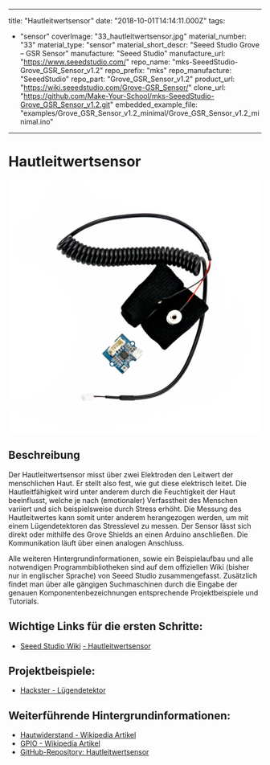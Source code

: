 
---
title: "Hautleitwertsensor"
date: "2018-10-01T14:14:11.000Z"
tags: 
  - "sensor"
coverImage: "33_hautleitwertsensor.jpg"
material_number: "33"
material_type: "sensor"
material_short_descr: "Seeed Studio Grove – GSR Sensor"
manufacture: "Seeed Studio"
manufacture_url: "https://www.seeedstudio.com/"
repo_name: "mks-SeeedStudio-Grove_GSR_Sensor_v1.2"
repo_prefix: "mks"
repo_manufacture: "SeeedStudio"
repo_part: "Grove_GSR_Sensor_v1.2"
product_url: "https://wiki.seeedstudio.com/Grove-GSR_Sensor/"
clone_url: "https://github.com/Make-Your-School/mks-SeeedStudio-Grove_GSR_Sensor_v1.2.git"
embedded_example_file: "examples/Grove_GSR_Sensor_v1.2_minimal/Grove_GSR_Sensor_v1.2_minimal.ino"
---


# Hautleitwertsensor

![Hautleitwertsensor](33_hautleitwertsensor.jpg)

## Beschreibung
Der Hautleitwertsensor misst über zwei Elektroden den Leitwert der menschlichen Haut. Er stellt also fest, wie gut diese elektrisch leitet. Die Hautleitfähigkeit wird unter anderem durch die Feuchtigkeit der Haut beeinflusst, welche je nach (emotionaler) Verfasstheit des Menschen variiert und sich beispielsweise durch Stress erhöht. Die Messung des Hautleitwertes kann somit unter anderem herangezogen werden, um mit einem Lügendetektoren das Stresslevel zu messen. Der Sensor lässt sich direkt oder mithilfe des Grove Shields an einen Arduino anschließen. Die Kommunikation läuft über einen analogen Anschluss.

Alle weiteren Hintergrundinformationen, sowie ein Beispielaufbau und alle notwendigen Programmbibliotheken sind auf dem offiziellen Wiki (bisher nur in englischer Sprache) von Seeed Studio zusammengefasst. Zusätzlich findet man über alle gängigen Suchmaschinen durch die Eingabe der genauen Komponentenbezeichnungen entsprechende Projektbeispiele und Tutorials.

<!-- infolist -->

<!-- infolists -->
## Wichtige Links für die ersten Schritte:

- [Seeed Studio Wiki](http://wiki.seeedstudio.com/Grove-GSR_Sensor/) [- Hautleitwertsensor](http://wiki.seeedstudio.com/Grove-GSR_Sensor/)

## Projektbeispiele:

- [Hackster - Lügendetektor](https://www.hackster.io/BuildItDR/arduino-lie-detector-a0b914)

## Weiterführende Hintergrundinformationen:

- [Hautwiderstand - Wikipedia Artikel](https://de.wikipedia.org/wiki/Hautwiderstand)
- [GPIO - Wikipedia Artikel](https://de.wikipedia.org/wiki/Allzweckeingabe/-ausgabe)
- [GitHub-Repository: Hautleitwertsensor](https://github.com/MakeYourSchool/33-Hautleitwertsensor)



